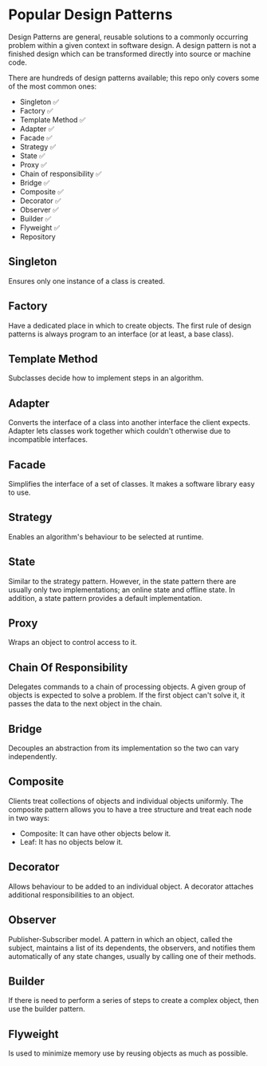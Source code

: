 # Popular Design Patterns

Design Patterns are general, reusable solutions to a commonly occurring problem within a given context in software 
design. A design pattern is not a finished design which can be transformed directly into source or machine code.

There are hundreds of design patterns available; this repo only covers some of the most common ones:

- Singleton :white_check_mark:
- Factory :white_check_mark:
- Template Method :white_check_mark:
- Adapter :white_check_mark:
- Facade :white_check_mark:
- Strategy :white_check_mark:
- State :white_check_mark:
- Proxy :white_check_mark:
- Chain of responsibility :white_check_mark:
- Bridge :white_check_mark:
- Composite :white_check_mark:
- Decorator :white_check_mark:
- Observer :white_check_mark:
- Builder :white_check_mark:
- Flyweight :white_check_mark:
- Repository

## Singleton

Ensures only one instance of a class is created.

## Factory

Have a dedicated place in which to create objects.
The first rule of design patterns is always program to an interface (or at least, a base class).

## Template Method

Subclasses decide how to implement steps in an algorithm.

## Adapter

Converts the interface of a class into another interface the client expects.
Adapter lets classes work together which couldn't otherwise due to incompatible interfaces.

## Facade

Simplifies the interface of a set of classes. It makes a software library easy to use.

## Strategy

Enables an algorithm's behaviour to be selected at runtime.

## State

Similar to the strategy pattern. However, in the state pattern there are usually only two implementations;
an online state and offline state. In addition, a state pattern provides a default implementation.

## Proxy

Wraps an object to control access to it.

## Chain Of Responsibility

Delegates commands to a chain of processing objects. A given group of objects is expected to solve a problem. 
If the first object can't solve it, it passes the data to the next object in the chain.

## Bridge

Decouples an abstraction from its implementation so the two can vary independently.

## Composite

Clients treat collections of objects and individual objects uniformly.
The composite pattern allows you to have a tree structure and treat each node in two ways:
- Composite: It can have other objects below it.
- Leaf: It has no objects below it.

## Decorator

Allows behaviour to be added to an individual object.
A decorator attaches additional responsibilities to an object.

## Observer

Publisher-Subscriber model. A pattern in which an object, called the subject, maintains a 
list of its dependents, the observers, and notifies them automatically of any state changes,
usually by calling one of their methods.

## Builder

If there is need to perform a series of steps to create a complex object, then use the builder pattern.

## Flyweight

Is used to minimize memory use by reusing objects as much as possible.